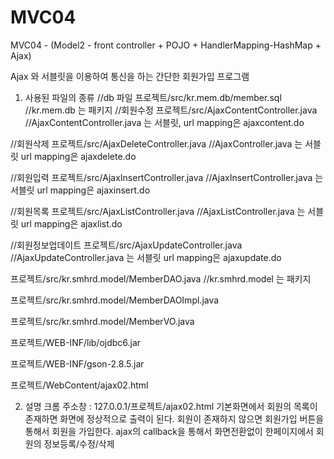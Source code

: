 # MVC04
MVC04 - (Model2 - front controller + POJO + HandlerMapping-HashMap + Ajax)

Ajax 와 서블릿을 이용하여 통신을 하는 간단한 회원가입 프로그램

1. 사용된 파일의 종류 //db 파일 프로젝트/src/kr.mem.db/member.sql //kr.mem.db 는 패키지
//회원수정 프로젝트/src/AjaxContentController.java //AjaxContentController.java 는 서블릿, url mapping은 ajaxcontent.do

//회원삭제 프로젝트/src/AjaxDeleteController.java //AjaxController.java 는 서블릿 url mapping은 ajaxdelete.do

//회원입력 프로젝트/src/AjaxInsertController.java //AjaxInsertController.java 는 서블릿 url mapping은 ajaxinsert.do

//회원목록 프로젝트/src/AjaxListController.java //AjaxListController.java 는 서블릿 url mapping은 ajaxlist.do

//회원정보업데이트 프로젝트/src/AjaxUpdateController.java //AjaxUpdateController.java 는 서블릿 url mapping은 ajaxupdate.do

프로젝트/src/kr.smhrd.model/MemberDAO.java //kr.smhrd.model 는 패키지

프로젝트/src/kr.smhrd.model/MemberDAOImpl.java

프로젝트/src/kr.smhrd.model/MemberVO.java

프로젝트/WEB-INF/lib/ojdbc6.jar

프로젝트/WEB-INF/gson-2.8.5.jar

프로젝트/WebContent/ajax02.html

2. 설명
크롬 주소창 : 127.0.0.1/프로젝트/ajax02.html
기본화면에서 회원의 목록이 존재하면 화면에 정상적으로 출력이 된다.
회원이 존재하지 않으면 회원가입 버튼을 통해서 회원을 가입한다.
ajax의 callback을 통해서 화면전환없이 한페이지에서 회원의 정보등록/수정/삭제
